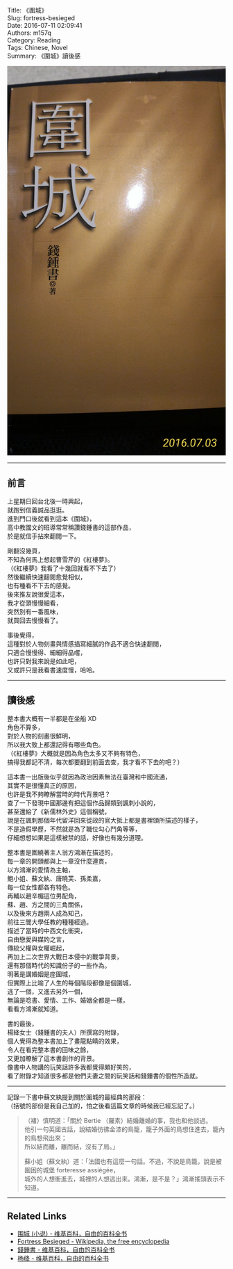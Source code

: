 Title: 《圍城》  
Slug: fortress-besieged  
Date: 2016-07-11 02:09:41  
Authors: m157q  
Category: Reading  
Tags: Chinese, Novel  
Summary: 《圍城》讀後感  
  
  
![封面](/files/fortress-besieged/cover.jpg)  
  
---  
  
## 前言  
  
上星期日回台北後一時興起，  
就跑到信義誠品逛逛。  
進到門口後就看到這本《圍城》，  
高中教國文的班導常常稱讚錢鍾書的這部作品，  
於是就信手拈來翻閱一下。  
  
剛翻沒幾頁，  
不知為何馬上想起曹雪芹的《紅樓夢》。  
（《紅樓夢》我看了十幾回就看不下去了）  
然後繼續快速翻閱愈覺相似，  
也有種看不下去的感覺。  
後來推友說很愛這本，  
我才從頭慢慢細看，  
突然別有一番風味，  
就買回去慢慢看了。  
  
事後覺得，  
這種對於人物刻畫與情感描寫細膩的作品不適合快速翻閱，  
只適合慢慢得、細細得品嚐，  
也許只對我來說是如此吧，  
又或許只是我看書速度慢，哈哈。  
  
---  
  
## 讀後感  
  
整本書大概有一半都是在坐船 XD  
角色不算多，  
對於人物的刻畫很鮮明，  
所以我大致上都還記得有哪些角色。  
（《紅樓夢》大概就是因為角色太多又不夠有特色，  
搞得我都記不清，每次都要翻到前面去查，我才看不下去的吧？）  
  
這本書一出版後似乎就因為政治因素無法在臺灣和中國流通，  
其實不是很懂真正的原因，  
也許是我不夠瞭解當時的時代背景吧？  
查了一下發現中國那邊有把這個作品歸類到諷刺小說的，  
甚至還給了《新儒林外史》這個稱號，  
說是在諷刺那個年代留洋回來從政的官大抵上都是書裡頭所描述的樣子，  
不是造假學歷，不然就是為了職位勾心鬥角等等，  
仔細想想如果是這樣被禁的話，好像也有幾分道理。  
  
整本書是圍繞著主人翁方鴻漸在描述的，  
每一章的開頭都與上一章沒什麼連貫，  
以方鴻漸的愛情為主軸，  
鮑小姐、蘇文紈、唐曉芙、孫柔嘉，  
每一位女性都各有特色。  
再輔以趙辛楣這位男配角，  
蘇、趙、方之間的三角關係，  
以及後來方趙兩人成為知己，  
前往三閭大學任教的種種經過。  
描述了當時的中西文化衝突，  
自由戀愛與媒妁之言，  
傳統父權與女權崛起，  
再加上二次世界大戰日本侵中的戰爭背景，  
還有那個時代的知識份子的一些作為。  
明著是講婚姻是座圍城，  
但實際上比喻了人生的每個階段都像是個圍城，  
逃了一個，又進去另外一個，  
無論是唸書、愛情、工作、婚姻全都是一樣，  
看看方鴻漸就知道。  
  
書的最後，  
楊絳女士（錢鍾書的夫人）所撰寫的附錄，  
個人覺得為整本書加上了畫龍點睛的效果，  
令人在看完整本書的回味之餘，  
又更加瞭解了這本書創作的背景。  
像書中人物講的玩笑話許多我都覺得頗好笑的，  
看了附錄才知道很多都是他們夫妻之間的玩笑話和錢鍾書的個性所造就。  
  
---  
  
記錄一下書中蘇文紈提到關於圍城的最經典的那段：  
（括號的部份是我自己加的，怕之後看這篇文章的時候我已經忘記了。）  
  
> （褚）慎明道：「關於 Bertie （羅素）結婚離婚的事，我也和他談過。  
> 他引一句英國古話，說結婚彷彿金漆的鳥籠，籠子外面的鳥想住進去，籠內的鳥想飛出來；  
> 所以結而離，離而結，沒有了局。」  
>  
> 蘇小姐（蘇文紈）道：「法國也有這麼一句話。不過，不說是鳥籠，說是被圍困的城堡 forteresse assiégée，  
> 城外的人想衝進去，城裡的人想逃出來。鴻漸，是不是？」鴻漸搖頭表示不知道。  
  
---  
  
## Related Links  
  
+ [围城 (小说) - 维基百科，自由的百科全书](https://zh.wikipedia.org/wiki/%E5%9B%B4%E5%9F%8E_(%E5%B0%8F%E8%AF%B4))  
+ [Fortress Besieged - Wikipedia, the free encyclopedia](https://en.wikipedia.org/wiki/Fortress_Besieged)  
+ [錢鍾書 - 维基百科，自由的百科全书](https://zh.wikipedia.org/wiki/%E9%92%B1%E9%94%BA%E4%B9%A6)  
+ [杨绛 - 维基百科，自由的百科全书](https://zh.wikipedia.org/wiki/%E6%9D%A8%E7%BB%9B)  
